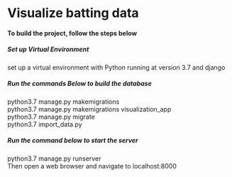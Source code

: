 # Visualize batting data

#### To build the project, follow the steps below

##### Set up Virtual Environment
set up a virtual environment with Python running at version 3.7 and django

##### Run the commands Below to build the database
python3.7 manage.py makemigrations  
python3.7 manage.py makemigrations visualization_app  
python3.7 manage.py migrate  
python3.7 import_data.py  

##### Run the command below to start the server
python3.7 manage.py runserver  
Then open a web browser and navigate to localhost:8000
